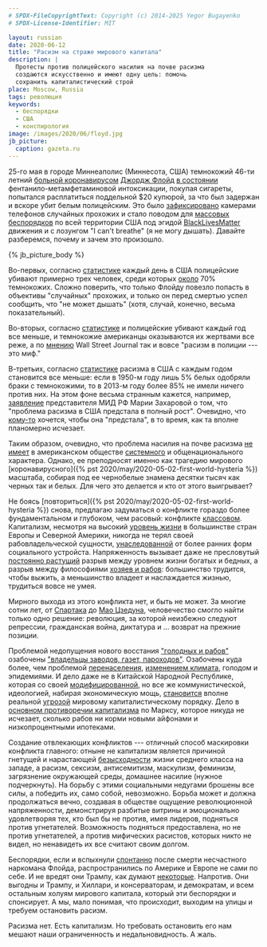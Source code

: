 ```yaml
---
# SPDX-FileCopyrightText: Copyright (c) 2014-2025 Yegor Bugayenko
# SPDX-License-Identifier: MIT

layout: russian
date: 2020-06-12
title: "Расизм на страже мирового капитала"
description: |
  Протесты против полицейского насилия на почве расизма
  создаются искусственно и имеют одну цель: помочь
  сохранить капиталистический строй
place: Moscow, Russia
tags: революция
keywords:
  - беспорядки
  - США
  - конспирология
image: /images/2020/06/floyd.jpg
jb_picture:
  caption: gazeta.ru
---
```


25-го мая в городе Миннеаполис (Миннесота, США) темнокожий 46-ти
летний [больной коронавирусом](https://tass.ru/obschestvo/8643691)
[Джордж Флойд](https://ru.wikipedia.org/wiki/%D0%A1%D0%BC%D0%B5%D1%80%D1%82%D1%8C_%D0%94%D0%B6%D0%BE%D1%80%D0%B4%D0%B6%D0%B0_%D0%A4%D0%BB%D0%BE%D0%B9%D0%B4%D0%B0)
[в состоянии](https://www.newsru.com/world/04jun2020/floyd_corona.html)
фентанило-метамфетаминовой интоксикации,
покупая сигареты, попытался расплатиться поддельной $20 купюрой,
за что был задержан и вскоре убит белым полицейским. Это было
[зафиксировано](https://edition.cnn.com/2020/05/29/us/george-floyd-new-video-officers-kneel-trnd/index.html)
камерами телефонов случайных прохожих и стало поводом для
[массовых беспорядков](https://ru.wikipedia.org/wiki/%D0%9C%D0%B0%D1%81%D1%81%D0%BE%D0%B2%D1%8B%D0%B5_%D0%B1%D0%B5%D1%81%D0%BF%D0%BE%D1%80%D1%8F%D0%B4%D0%BA%D0%B8_%D0%B2_%D0%A1%D0%A8%D0%90_%282020%29)
по всей территории США под эгидой [BlackLivesMatter](https://ru.wikipedia.org/wiki/Black_Lives_Matter)
движения и с лозунгом "I can't breathe" (я не могу дышать).
Давайте разберемся, почему и зачем это произошло.

<!--more-->

{% jb_picture_body %}

Во-первых, согласно [статистике](https://ajph.aphapublications.org/doi/10.2105/AJPH.2018.304559)
каждый день в США полицейские убивают примерно трех человек, среди которых
[около](https://ru.wikipedia.org/wiki/%D0%A3%D0%B1%D0%B8%D0%B9%D1%81%D1%82%D0%B2%D0%BE_%D0%BF%D1%80%D0%B8_%D0%B7%D0%B0%D0%B4%D0%B5%D1%80%D0%B6%D0%B0%D0%BD%D0%B8%D0%B8#%D0%92_%D0%A1%D0%A8%D0%90)
70% темнокожих. Сложно поверить, что только Флойду повезло попасть в объективы "случайных" прохожих,
и только он перед смертью успел сообщить, что "не может дышать" (хотя, случай, конечно,
весьма показательный).

Во-вторых, согласно [статистике](https://thesocietypages.org/toolbox/police-killing-of-blacks/)
и полицейские убивают каждый год все меньше, и темнокожие американцы
оказываются их жертвами все реже,
а по [мнению](https://www.wsj.com/articles/the-myth-of-systemic-police-racism-11591119883)
Wall Street Journal так и вовсе "расизм в полиции --- это миф."

В-третьих, согласно [статистике](https://igpa.uillinois.edu/programs/racial-attitudes)
расизма в США с каждым годом становится все меньше: если в 1950-м году лишь 5% белых
одобряли браки с темнокожими, то в 2013-м году более 85% не имели ничего против них.
На этом фоне весьма странным кажется, например,
[заявление](https://tass.ru/obschestvo/8670035) представителя МИД РФ Марии Захаровой о том,
что "проблема расизма в США предстала в полный рост". Очевидно, что
[кому-то](https://iz.ru/1019032/2020-06-03/v-belom-dome-priznali-nalichie-v-ssha-rasizma) хочется,
чтобы она "предстала", в то время, как та вполне планомерно исчезает.

Таким образом, очевидно, что проблема насилия на почве расизма
[не имеет](https://regnum.ru/news/polit/2978419.html)
в американском обществе
[системного](https://tass.ru/obschestvo/8670221) и
общенационального характера. Однако, ее преподносят
именно как трагедию мирового [коронавирусного]({% pst 2020/may/2020-05-02-first-world-hysteria %})
масштаба, собирая под ее чернобелые знамена десятки тысяч
как черных так и белых. Для чего это делается и кто от этого выигрывает?

Не боясь [повториться]({% pst 2020/may/2020-05-02-first-world-hysteria %})
снова, предлагаю задуматься о конфликте гораздо более фундаментальном и глубоком,
чем расовый: конфликте [классовом](https://ru.wikipedia.org/wiki/%D0%9A%D0%BB%D0%B0%D1%81%D1%81%D0%BE%D0%B2%D0%B0%D1%8F_%D0%B1%D0%BE%D1%80%D1%8C%D0%B1%D0%B0).
Капитализм, несмотря на высокий
[уровень жизни](https://gtmarket.ru/ratings/quality-of-life-index/info)
в большинстве стран Европы и Северной Америки, никогда не терял своей
рабовладельческой сущности,
[унаследованной](https://www.litres.ru/valentin-katasonov/ot-rabstva-k-rabstvu-drevniy-rim-i-sovremennyy-kapitalizm-10235723/)
от более ранних форм социального
устройста. Напряженность вызывает даже
не пресловутый [постоянно растущий](https://russian.rt.com/business/news/594769-mir-razryv-mezhdu-bogatymi-i-bednymi)
разрыв между уровнем жизни богатых и бедных,
а разрыв между философиями
[хозяев и рабов](https://ru.wikipedia.org/wiki/%D0%9D%D0%B0%D1%91%D0%BC%D0%BD%D0%BE%D0%B5_%D1%80%D0%B0%D0%B1%D1%81%D1%82%D0%B2%D0%BE):
большинство трудится, чтобы выжить,
а меньшинство владеет и наслаждается жизнью, трудиться вовсе не умея.

Мирного выхода из этого конфликта нет, и быть не может. За многие сотни лет,
от [Спартака](https://ru.wikipedia.org/wiki/%D0%92%D0%BE%D1%81%D1%81%D1%82%D0%B0%D0%BD%D0%B8%D0%B5_%D0%A1%D0%BF%D0%B0%D1%80%D1%82%D0%B0%D0%BA%D0%B0)
до
[Мао Цзедуна](https://ru.wikipedia.org/wiki/%D0%9C%D0%B0%D0%BE_%D0%A6%D0%B7%D1%8D%D0%B4%D1%83%D0%BD),
человечество смогло найти только одно решение: революция, за которой
неизбежно следуют репрессии, гражданская война, диктатура
и ... возврат на прежние позиции.

Проблемой недопущения нового восстания
["голодных и рабов"](https://ru.wikipedia.org/wiki/%D0%98%D0%BD%D1%82%D0%B5%D1%80%D0%BD%D0%B0%D1%86%D0%B8%D0%BE%D0%BD%D0%B0%D0%BB_%28%D0%B3%D0%B8%D0%BC%D0%BD%29) озабочены
["владельцы заводов, газет, пароходов"](https://ru.wikipedia.org/wiki/%D0%9C%D0%B8%D1%81%D1%82%D0%B5%D1%80_%D0%A2%D0%B2%D0%B8%D1%81%D1%82%D0%B5%D1%80).
Озабочены куда более, чем проблемой
[перенаселения](https://lenta.ru/columns/2010/03/18/vaccine/),
[изменением климата](https://www.kommersant.ru/doc/4232960),
голодом и эпидемиями.
И дело даже не в Китайской Народной Республике, которая со своей
[модифицированной](https://meduza.io/feature/2019/10/05/v-kitae-kommunizm-ili-kapitalizm-pomogli-li-rasstrely-pobedit-korruptsiyu-zaberut-li-kitaytsy-sibir-u-rossii),
но все же коммунистической, идеологией, набирая экономическую
мощь, [становится](https://regnum.ru/news/polit/2823851.html)
вполне реальной [угрозой](https://www.litres.ru/oleg-glazunov/kitayskaya-ugroza/)
мировому капиталистическому порядку. Дело в
[основном противоречии капитализма](https://www.esperanto.mv.ru/wiki/%D0%9C%D0%B0%D1%80%D0%BA%D1%81%D0%B8%D0%B7%D0%BC/%D0%9E%D1%81%D0%BD%D0%BE%D0%B2%D0%BD%D0%BE%D0%B5%D0%9F%D1%80%D0%BE%D1%82%D0%B8%D0%B2%D0%BE%D1%80%D0%B5%D1%87%D0%B8%D0%B5%D0%9A%D0%B0%D0%BF%D0%B8%D1%82%D0%B0%D0%BB%D0%B8%D0%B7%D0%BC%D0%B0)
по Марксу, которое никуда не исчезает, сколько рабов ни корми
новыми айфонами и низкопроцентными ипотеками.

Создание отвлекающих конфликтов --- отличный способ маскировки конфликта главного:
отныне не капитализм является причиной гнетущей и нарастающей
[безысходности](https://www.inopressa.ru/article/20jan2020/nzz/amerikaner.html)
жизни среднего класса на западе, а расизм, сексизм, антисемитизм,
маскулизм, феминизм, загрязнение окружающей среды, домашнее насилие
(нужное подчеркнуть). На борьбу с этими социальными недугами брошены все силы,
а победить их, само собой, невозможно. Борьба может и должна продолжаться вечно,
создавая в обществе ощущение революционной напряженности, демонстрируя
разбитые витрины и эмоционально удовлетворяя тех, кто был бы не против,
имея лидеров, подняться против угнетателей. Возможность подняться предоставлена,
но не против угнетателей, а против мифических расистов, которых
никто не видел, но ненавидеть их все считают своим долгом.

Беспорядки, если и вспыхнули [спонтанно](https://lenta.ru/news/2020/07/24/ubuitsa/)
после смерти несчастного наркомана
Флойда, распространились по Америке и Европе не сами по себе. И не вредят они
Трампу, как думают [некоторые](https://thebell.io/mir-smeetsya-nad-vami-besporyadki-v-ssha-grozyat-politicheskim-krizisom).
Напротив. Они выгодны и Трампу, и Хиллари,
и консерваторам, и демократам, и всем остальным холуям мирового капитала, который
эти беспорядки и спонсирует. А мы, мало понимая,
что происходит, выходим на улицы и требуем остановить расизм.

Расизма нет. Есть капитализм. Но требовать остановить его нам мешают
наши ограниченность и недальновидность. А жаль.
